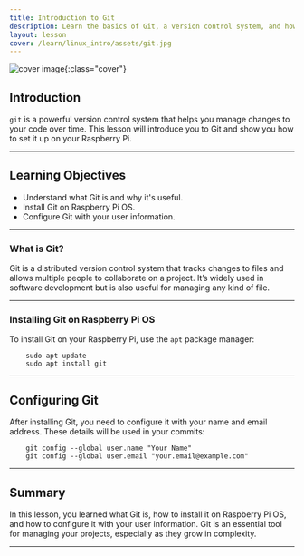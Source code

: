 ```yaml
---
title: Introduction to Git
description: Learn the basics of Git, a version control system, and how to set it up on Raspberry Pi OS.
layout: lesson
cover: /learn/linux_intro/assets/git.jpg
---
```


![cover image]({{page.cover}}){:class="cover"}

## Introduction

`git` is a powerful version control system that helps you manage changes to your code over time. This lesson will introduce you to Git and show you how to set it up on your Raspberry Pi.

---

## Learning Objectives

- Understand what Git is and why it's useful.
- Install Git on Raspberry Pi OS.
- Configure Git with your user information.

---

### What is Git?

Git is a distributed version control system that tracks changes to files and allows multiple people to collaborate on a project. It’s widely used in software development but is also useful for managing any kind of file.

---

### Installing Git on Raspberry Pi OS

To install Git on your Raspberry Pi, use the `apt` package manager:

        sudo apt update
        sudo apt install git

---

## Configuring Git

After installing Git, you need to configure it with your name and email address. These details will be used in your commits:

        git config --global user.name "Your Name"
        git config --global user.email "your.email@example.com"

---

## Summary

In this lesson, you learned what Git is, how to install it on Raspberry Pi OS, and how to configure it with your user information. Git is an essential tool for managing your projects, especially as they grow in complexity.

---
